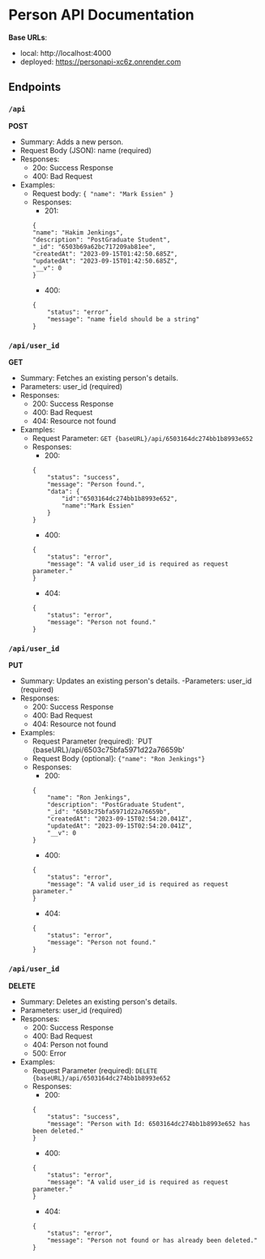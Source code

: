 # Person API Documentation

**Base URLs**:

- local: http://localhost:4000
- deployed: https://personapi-xc6z.onrender.com

## Endpoints

### `/api`

**POST**

- Summary: Adds a new person.
- Request Body (JSON): name (required)
- Responses:
  - 20o: Success Response
  - 400: Bad Request
- Examples:
  - Request body:
    `{
    "name": "Mark Essien"
}`
  - Responses:
    - 201:
    ```
    {
    "name": "Hakim Jenkings",
    "description": "PostGraduate Student",
    "_id": "6503b69a62bc717209ab81ee",
    "createdAt": "2023-09-15T01:42:50.685Z",
    "updatedAt": "2023-09-15T01:42:50.685Z",
    "__v": 0
    }
    ```
    - 400:
    ```
    {
        "status": "error",
        "message": "name field should be a string"
    }
    ```

### `/api/user_id`

**GET**

- Summary: Fetches an existing person's details.
- Parameters: user_id (required)
- Responses:
  - 200: Success Response
  - 400: Bad Request
  - 404: Resource not found
- Examples:
  - Request Parameter:
    `GET {baseURL}/api/6503164dc274bb1b8993e652`
  - Responses:
    - 200:
    ```
    {
        "status": "success",
        "message": "Person found.",
        "data": {
            "id":"6503164dc274bb1b8993e652",
            "name":"Mark Essien"
        }
    }
    ```
    - 400:
    ```
    {
        "status": "error",
        "message": "A valid user_id is required as request parameter."
    }
    ```
    - 404:
    ```
    {
        "status": "error",
        "message": "Person not found."
    }
    ```

### `/api/user_id`

**PUT**

- Summary: Updates an existing person's details.
  -Parameters: user_id (required)
- Responses:
  - 200: Success Response
  - 400: Bad Request
  - 404: Resource not found
- Examples:
  - Request Parameter (required):
    `PUT {baseURL}/api/6503c75bfa5971d22a76659b'
  - Request Body {optional}:
    `{"name": "Ron Jenkings"}`
  - Responses:
    - 200:
    ```
    {  
        "name": "Ron Jenkings",
        "description": "PostGraduate Student",
        "_id": "6503c75bfa5971d22a76659b",
        "createdAt": "2023-09-15T02:54:20.041Z",
        "updatedAt": "2023-09-15T02:54:20.041Z",
        "__v": 0
    }
    ```
    - 400:
    ```
    {
        "status": "error",
        "message": "A valid user_id is required as request parameter."
    }
    ```
    - 404:
    ```
    {
        "status": "error",
        "message": "Person not found."
    }
    ```

### `/api/user_id`

**DELETE**

- Summary: Deletes an existing person's details.
- Parameters: user_id (required)
- Responses:
  - 200: Success Response
  - 400: Bad Request
  - 404: Person not found
  - 500: Error
- Examples:
  - Request Parameter (required):
    `DELETE {baseURL}/api/6503164dc274bb1b8993e652`
  - Responses:
    - 200:
    ```
    {
        "status": "success",
        "message": "Person with Id: 6503164dc274bb1b8993e652 has been deleted."
    }
    ```
    - 400:
    ```
    {
        "status": "error",
        "message": "A valid user_id is required as request parameter."
    }
    ```
    - 404:
    ```
    {
        "status": "error",
        "message": "Person not found or has already been deleted."
    }
    ```
